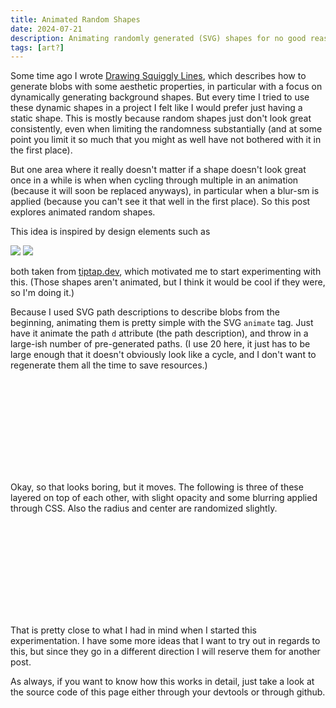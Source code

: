 ```yaml
---
title: Animated Random Shapes
date: 2024-07-21
description: Animating randomly generated (SVG) shapes for no good reason
tags: [art?]
---
```


Some time ago I wrote [Drawing Squiggly Lines](/words/drawing-squiggly-lines), which describes how to generate blobs with some aesthetic properties, in particular with a focus on dynamically generating background shapes. But every time I tried to use these dynamic shapes in a project I felt like I would prefer just having a static shape. This is mostly because random shapes just don't look great consistently, even when limiting the randomness substantially (and at some point you limit it so much that you might as well have not bothered with it in the first place).

But one area where it really doesn't matter if a shape doesn't look great once in a while is when when cycling through multiple in an animation (because it will soon be replaced anyways), in particular when a blur-sm is applied (because you can't see it that well in the first place). So this post explores animated random shapes.

This idea is inspired by design elements such as

<div class="not-prose w-full grid grid-cols-2 gap-4">
    <img class="h-full" src="https://i.imgur.com/FTdMKnL.jpeg" />
    <img class="h-full"src="https://i.imgur.com/1yZsYXD.png">
</div>

both taken from [tiptap.dev](https://tiptap.dev), which motivated me to start experimenting with this. (Those shapes aren't animated, but I think it would be cool if they were, so I'm doing it.)

Because I used SVG path descriptions to describe blobs from the beginning, animating them is pretty simple with the SVG `animate` tag. Just have it animate the path `d` attribute (the path description), and throw in a large-ish number of pre-generated paths. (I use 20 here, it just has to be large enough that it doesn't obviously look like a cycle, and I don't want to regenerate them all the time to save resources.)

<div class="not-prose relative font-mono w-full h-[400px] border border-gray-300 dark:border-gray-600 rounded-md">
    <svg class="w-full h-full dark:stroke-white"
        id="simple-single-animation"
        version="1.1" xmlns="http://www.w3.org/2000/svg"
    >
        <path class="stroke-indigo-500 fill-indigo-500/20">
            <animate id="simple-single-animation-animate" attributeName="d" dur="25s" repeatCount="indefinite"></animate>
        </path>
    </svg>
</div>

Okay, so that looks boring, but it moves. The following is three of these layered on top of each other, with slight opacity and some blurring applied through CSS. Also the radius and center are randomized slightly.

<div class="not-prose relative font-mono w-full h-[400px] border border-gray-300 dark:border-gray-600 rounded-md">
    <svg class="w-full h-full dark:stroke-white"
        id="multiple-animation"
        version="1.1" xmlns="http://www.w3.org/2000/svg"
    >
    </svg>
</div>

That is pretty close to what I had in mind when I started this experimentation. I have some more ideas that I want to try out in regards to this, but since they go in a different direction I will reserve them for another post.

As always, if you want to know how this works in detail, just take a look at the source code of this page either through your devtools or through github.

<script type="module" src="/blog-modules/posts/animated-random-shapes.mjs">
